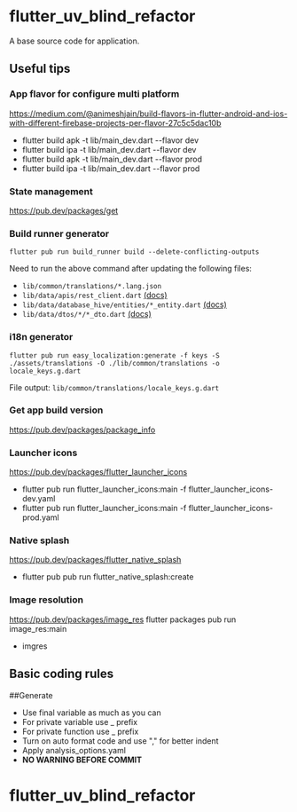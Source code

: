 # flutter_uv_blind_refactor

A base source code for application.

## Useful tips

### App flavor for configure multi platform

<https://medium.com/@animeshjain/build-flavors-in-flutter-android-and-ios-with-different-firebase-projects-per-flavor-27c5c5dac10b>

- flutter build apk -t lib/main_dev.dart --flavor dev
- flutter build ipa -t lib/main_dev.dart --flavor dev
- flutter build apk -t lib/main_dev.dart --flavor prod
- flutter build ipa -t lib/main_dev.dart --flavor prod

### State management

<https://pub.dev/packages/get>

### Build runner generator

```flutter pub run build_runner build --delete-conflicting-outputs```

Need to run the above command after updating the following files:

- `lib/common/translations/*.lang.json`
- `lib/data/apis/rest_client.dart` [(docs)](https://pub.dev/packages/retrofit)
- `lib/data/database_hive/entities/*_entity.dart` [(docs)](https://pub.dev/packages/hive)
- `lib/data/dtos/*/*_dto.dart` [(docs)](https://pub.dev/packages/json_serializable)

### i18n generator

```flutter pub run easy_localization:generate -f keys -S ./assets/translations -O ./lib/common/translations -o locale_keys.g.dart```

File output: `lib/common/translations/locale_keys.g.dart`

### Get app build version

<https://pub.dev/packages/package_info>

### Launcher icons

<https://pub.dev/packages/flutter_launcher_icons>

- flutter pub run flutter_launcher_icons:main -f flutter_launcher_icons-dev.yaml
- flutter pub run flutter_launcher_icons:main -f flutter_launcher_icons-prod.yaml

### Native splash

<https://pub.dev/packages/flutter_native_splash>

- flutter pub pub run flutter_native_splash:create

### Image resolution

<https://pub.dev/packages/image_res>
flutter packages pub run image_res:main

- imgres

## Basic coding rules

##Generate

- Use final variable as much as you can
- For private variable use _ prefix
- For private function use _ prefix
- Turn on auto format code and use "," for better indent
- Apply analysis_options.yaml
- **NO WARNING BEFORE COMMIT**

# flutter_uv_blind_refactor

